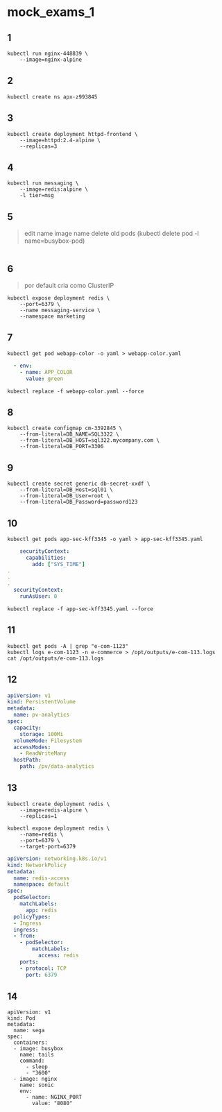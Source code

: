 # mock_exams_1

## 1

```
kubectl run nginx-448839 \
    --image=nginx-alpine
```

## 2

```
kubectl create ns apx-z993845
```

## 3

```
kubectl create deployment httpd-frontend \
    --image=httpd:2.4-alpine \
    --replicas=3
```

## 4

```
kubectl run messaging \
    --image=redis:alpine \
    -l tier=msg
```

## 5

> edit name image name
> delete old pods (kubectl delete pod -l name=busybox-pod)

```

```

## 6

> por default cria como ClusterIP

```
kubectl expose deployment redis \
    --port=6379 \
    --name messaging-service \
    --namespace marketing
```

## 7

```
kubectl get pod webapp-color -o yaml > webapp-color.yaml
```

```webapp-color.yaml
  - env:
    - name: APP_COLOR
      value: green
```

```
kubectl replace -f webapp-color.yaml --force
```

## 8

```
kubectl create configmap cm-3392845 \
    --from-literal=DB_NAME=SQL3322 \
    --from-literal=DB_HOST=sql322.mycompany.com \
    --from-literal=DB_PORT=3306
```

## 9

```
kubectl create secret generic db-secret-xxdf \
    --from-literal=DB_Host=sql01 \
    --from-literal=DB_User=root \
    --from-literal=DB_Password=password123
```

## 10

```
kubectl get pods app-sec-kff3345 -o yaml > app-sec-kff3345.yaml
```

```app-sec-kff3345.yaml
    securityContext:
      capabilities:
        add: ["SYS_TIME"]
.
.
.
  securityContext:
    runAsUser: 0

```

```
kubectl replace -f app-sec-kff3345.yaml --force
```

## 11

```
kubectl get pods -A | grep "e-com-1123"
kubectl logs e-com-1123 -n e-commerce > /opt/outputs/e-com-113.logs
cat /opt/outputs/e-com-113.logs
```

## 12

```pv-analytics.yaml
apiVersion: v1
kind: PersistentVolume
metadata:
  name: pv-analytics
spec:
  capacity:
    storage: 100Mi
  volumeMode: Filesystem
  accessModes:
    - ReadWriteMany
  hostPath:
    path: /pv/data-analytics
```

## 13

```
kubectl create deployment redis \
    --image=redis-alpine \
    --replicas=1

kubectl expose deployment redis \
    --name=redis \
    --port=6379 \
    --target-port=6379

```

```netpol.yaml
apiVersion: networking.k8s.io/v1
kind: NetworkPolicy
metadata:
  name: redis-access
  namespace: default
spec:
  podSelector:
    matchLabels:
      app: redis
  policyTypes:
  - Ingress
  ingress:
  - from:
    - podSelector:
        matchLabels:
          access: redis
    ports:
    - protocol: TCP
      port: 6379
```

## 14

```
apiVersion: v1
kind: Pod
metadata:
  name: sega
spec:
  containers:
  - image: busybox
    name: tails
    command:
      - sleep
      - "3600"
  - image: nginx
    name: sonic
    env:
      - name: NGINX_PORT
        value: "8080"
```
